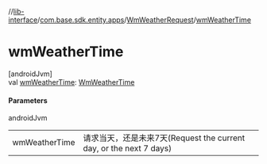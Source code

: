 //[lib-interface](../../../index.md)/[com.base.sdk.entity.apps](../index.md)/[WmWeatherRequest](index.md)/[wmWeatherTime](wm-weather-time.md)

# wmWeatherTime

[androidJvm]\
val [wmWeatherTime](wm-weather-time.md): [WmWeatherTime](../-wm-weather-time/index.md)

#### Parameters

androidJvm

| | |
|---|---|
| wmWeatherTime | 请求当天，还是未来7天(Request the current day, or the next 7 days) |
